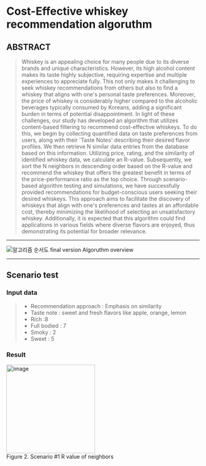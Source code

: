 # Cost-Effective whiskey recommendation algoruthm
## ABSTRACT
> Whiskey is an appealing choice for many people due to its diverse brands and unique characteristics. However, its high alcohol content makes its taste highly subjective, requiring expertise and multiple experiences to appreciate fully. This not only makes it challenging to seek whiskey recommendations from others but also to find a whiskey that aligns with one's personal taste preferences. Moreover, the price of whiskey is considerably higher compared to the alcoholic beverages typically consumed by Koreans, adding a significant burden in terms of potential disappointment.
In light of these challenges, our study has developed an algorithm that utilizes content-based filtering to recommend cost-effective whiskeys. To do this, we begin by collecting quantified data on taste preferences from users, along with their 'Taste Notes' describing their desired flavor profiles. We then retrieve N similar data entries from the database based on this information. Utilizing price, rating, and the similarity of identified whiskey data, we calculate an R-value. Subsequently, we sort the N neighbors in descending order based on the R-value and recommend the whiskey that offers the greatest benefit in terms of the price-performance ratio as the top choice.
Through scenario-based algorithm testing and simulations, we have successfully provided recommendations for budget-conscious users seeking their desired whiskeys. This approach aims to facilitate the discovery of whiskeys that align with one's preferences and tastes at an affordable cost, thereby minimizing the likelihood of selecting an unsatisfactory whiskey. Additionally, it is expected that this algorithm could find applications in various fields where diverse flavors are enjoyed, thus demonstrating its potential for broader relevance.

<hr>

![알고리즘 순서도 final version](https://github.com/sjc4197/Cost-Effective_whiskey_recommendation_algorithm/assets/63084925/75f42388-2c8c-44d4-83b8-26e2db7afd77)
Algoruthm overview

<hr>

## Scenario test

### Input data
> - Recommendation approach : Emphasis on similarity
> - Taste note : sweet and fresh flavors like apple, orange, lemon
> - Rich :8
> - Full bodied : 7
> - Smoky : 2
> - Sweet : 5

### Result
<img width="231" alt="image" src="https://github.com/sjc4197/Cost-Effective_whiskey_recommendation_algorithm/assets/63084925/27f106bc-9827-4be4-ae1a-abb1810bf256"><br>
Figure 2. Scenario #1 R value of neighbors




